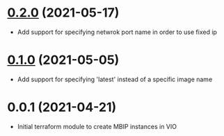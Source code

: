 # [0.2.0](https://gitswarm.f5net.com/terraform/modules/openstack/mbip/-/compare/v0.1.0...v0.2.0) (2021-05-17)
- Add support for specifying netwrok port name in order to use fixed ip

# [0.1.0](https://gitswarm.f5net.com/terraform/modules/openstack/mbip/-/compare/v0.0.1...v0.1.0) (2021-05-05)
- Add support for specifying 'latest' instead of a specific image name

# 0.0.1 (2021-04-21)
- Initial terraform module to create MBIP instances in VIO
